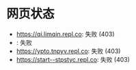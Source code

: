 # 网页状态
- https://qi.limqin.repl.co: 失败 (403)
- : 失败
- https://ypto.tnpyv.repl.co: 失败 (403)
- https://start--stpstyc.repl.co: 失败 (403)

